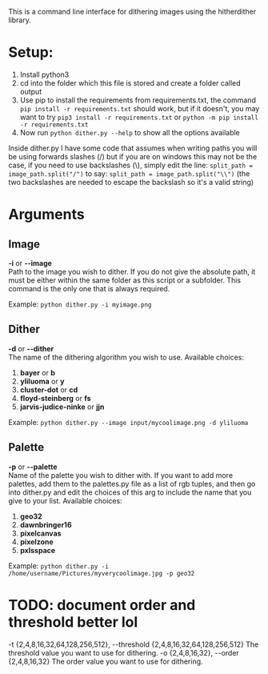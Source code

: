 This is a command line interface for dithering images using the hitherdither library.

# Setup:
1. Install python3
2. cd into the folder which this file is stored and create a folder called output
3. Use pip to install the requirements from requirements.txt, the command `pip install -r requirements.txt` should work, but if it doesn't, you may want to try `pip3 install -r requirements.txt` or `python -m pip install -r requirements.txt`
4. Now run `python dither.py --help` to show all the options available

Inside dither.py I have some code that assumes when writing paths you will be using forwards slashes (/) but if you are on windows this may not be the case, if you need to use backslashes (\\), simply edit the line:
`split_path = image_path.split("/")`
to say:
`split_path = image_path.split("\\")`
(the two backslashes are needed to escape the backslash so it's a valid string)

# Arguments

## Image
**-i** or **--image** </br>
Path to the image you wish to dither. If you do not give the absolute path, it must be either within the same folder as this script or a subfolder. This command is the only one that is always required.

Example:
`python dither.py -i myimage.png`

## Dither
**-d** or **--dither** </br>
The name of the dithering algorithm you wish to use.
Available choices:
1. **bayer** or **b**
2. **yliluoma** or **y**
3. **cluster-dot** or **cd**
4. **floyd-steinberg** or **fs**
5. **jarvis-judice-ninke** or **jjn**

Example:
`python dither.py --image input/mycoolimage.png -d yliluoma`

## Palette
**-p** or **--palette** </br>
Name of the palette you wish to dither with. If you want to add more palettes, add them to the palettes.py file as a list of rgb tuples, and then go into dither.py and edit the choices of this arg to include the name that you give to your list.
Available choices:
1. **geo32**
2. **dawnbringer16**
3. **pixelcanvas**
4. **pixelzone**
5. **pxlsspace**

Example:
`python dither.py -i /home/username/Pictures/myverycoolimage.jpg -p geo32`

# TODO: document order and threshold better lol
  -t {2,4,8,16,32,64,128,256,512}, --threshold {2,4,8,16,32,64,128,256,512}
                        The threshold value you want to use for dithering.
  -o {2,4,8,16,32}, --order {2,4,8,16,32}
                        The order value you want to use for dithering.
